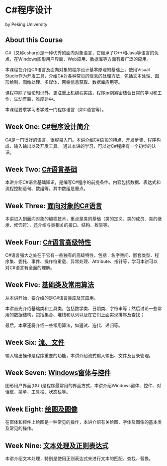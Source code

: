 # C#程序设计
by Peking University

## About this Course
C#（又称csharp)是一种优秀的面向对象语言，它继承了C++和Java等语言的优点，在Windows图形用户界面、Web应用、数据库等方面有着广泛的应用。

本课程在介绍C#语言及面向对象的程序设计基本原理的基础上，使用Visual Studio作为开发工具，介绍C#对各种常见的信息的处理方法，包括文本处理、图形绘制、图像处理、多媒体、网络信息获取、数据库应用等。

课程中除了理论知识外，更注重上机编程实践，程序示例紧密结合日常的学习和工作，生动有趣，难度适中。

本课程要求学习者学过一门程序语言（如C语言等）。

## Week One: [C#程序设计简介](./Week_One)

C#是一门很好的语言，很容易入门。本讲介绍C#语言的特点、开发步骤、程序构成、输入输出以及开发工具。 通过本讲的学习，可以对C#程序有一个初步的认识。

## Week Two: [C#语言基础](./Week_Two)

本讲介绍C#语言基础知识，是编写C#程序的前提条件。内容包括数据、表达式和流程控制语句、数组等。其中数组是重点。

## Week Three: [面向对象的C#语言](./Week_Three)

本讲进入到面向对象的编程技术，重点是类的基础（类的定义、类的成员、类的继承、修饰符），还介绍与类相关的接口、结构、枚举等。

## Week Four: [C#语言高级特性](./Week_Four)
C#语言强大之处在于它有一些独有的高级特性，包括：名字空间、嵌套类型、程序集、委托、事件、操作符重载、异常处理、Attribute、指针等，学习本讲可以对C#语言有全面的理解。

## Week Five: [基础类及常用算法](./Week_Five)
从本讲开始，要介绍的是C#语言类库及其应用。

本讲首先介绍基础类和工具类，包括数学类、日期类、字符串等；然后讨论一些常用的数据结构，包括集合、堆栈和队列以及在它们上面实现排序及查找；

最后，本章还将介绍一些常用算法，如遍试、迭代、递归等。

## Week Six: [流、文件](./Week_Six)
输入输出操作是程序重要的功能，本讲介绍流式输入输出、文件及目录管理。

## Week Seven: [Windows窗体与控件](./Week_Seven)
图形用户界面(GUI)是程序最常用的界面方式，本讲介绍Windows窗体、控件、对话框、菜单、工具栏、状态栏等。

## Week Eight: [绘图及图像](./Week_Eight)
在窗体和控件上绘图是一种常见的操作，本讲介绍有关绘图、字体及图像的基本类及常见的操作。

## Week Nine: [文本处理及正则表达式](./Week_Nine)
本讲介绍文本处理，特别是使用正则表达式来进行文本的匹配、查找、替换。
